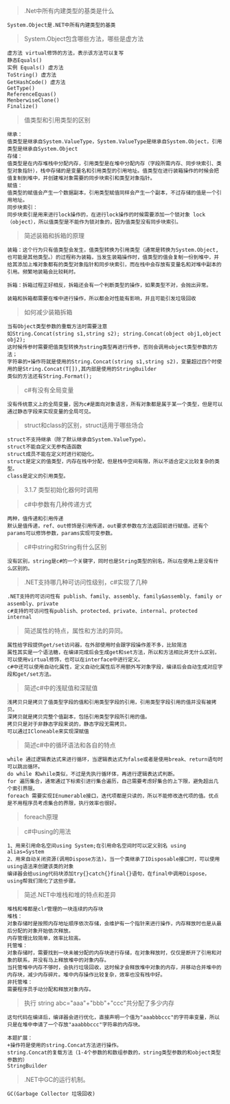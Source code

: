 >.Net中所有内建类型的基类是什么

    System.Object是.NET中所有内建类型的基类

>System.Object包含哪些方法，哪些是虚方法

    虚方法 virtual修饰的方法，表示该方法可以复写
    静态Equals()
    实例 Equals() 虚方法
    ToString() 虚方法
    GetHashCode() 虚方法
    GetType() 
    ReferenceEquas()
    MenberwiseClone()
    Finalize()

>值类型和引用类型的区别
    
    继承：
    值类型是继承自System.ValueType，System.ValueType是继承自System.Object，引用类型是继承自System.Object
    存储：
    值类型是在内存堆栈中分配内存，引用类型是在堆中分配内存（字段所需内存、同步块索引、类型对象指针），栈中存储的是变量名和引用类型的引用地址。值类型在进行装箱操作的时候会把值复制到堆中，并创建堆对象需要的同步块索引和类型对象指针。
    赋值：
    值类型的赋值会产生一个数据副本，引用类型赋值同样会产生一个副本，不过存储的值是一个引用地址。
    同步块索引：
    同步块索引是用来进行lock操作的，在进行lock操作的时候需要添加一个锁对象 lock（object），所以值类型是不能作为锁对象的，因为值类型没有同步块索引。

>简述装箱和拆箱的原理

    装箱：这个行为只有值类型会发生，值类型转换为引用类型（通常是转换为System.Object,也可能是其他类型。）的过程称为装箱，当发生装箱操作时，值类型的值会复制一份到堆中，并给其添加上堆对象都有的类型对象指针和同步块索引，而在栈中会存放有变量名和对堆中副本的引用。频繁地装箱会比较耗时。

    拆箱：拆箱过程正好相反，拆箱还会有一个判断类型的操作，如果类型不对，会抛出异常。

    装箱和拆箱都需要在堆中进行操作，所以都会对性能有影响，并且可能引发垃圾回收

>如何减少装箱拆箱

    当有Object类型参数的重载方法时需要注意
    如String.Concat(string s1,string s2); string.Concat(object obj1,object obj2);
    这时候传参时需要把值类型转换为string类型再进行传参，否则会调用object类型参数的方法；
    字符串的+操作符就是使用的String.Concat(string s1,string s2)，变量超过四个时使用的是String.Concat(T[]),其内部是使用的StringBuilder
    类似的方法还有String.Format();

>c#有没有全局变量

    没有传统意义上的全局变量，因为c#是面向对象语言，所有对象都是属于某一个类型，但是可以通过静态字段来实现变量的全局可见。

>struct和class的区别，struct适用于哪些场合

    struct不支持继承（除了默认继承自System.ValueType）。
    struct不能自定义无参构造函数
    struct成员不能在定义时进行初始化。
    struct是定义的值类型，内存在栈中分配，但是栈中空间有限，所以不适合定义比较复杂的类型。
    class是定义的引用类型。

>3.1.7 类型初始化器何时调用

>c#中参数有几种传递方式

    两种，值传递和引用传递
    默认是值传递，ref、out修饰是引用传递，out要求参数在方法返回前进行赋值。还有个params可以修饰参数，params实现可变参数。

>c#中string和String有什么区别

    没有区别，string是c#的一个关键字，同时也是String类型的别名，所以在使用上是没有什么区别的。

>.NET支持哪几种可访问性级别，c#实现了几种

    .NET支持的可访问性有 publish、family、assembly、family&assembly、family or assembly、private
    c#支持的可访问性有publish、protected、private、internal、protected internal

>简述属性的特点，属性和方法的异同。

    属性给字段提供get/set访问器，在外部使用时会跟字段操作差不多，比较简洁
    属性其实是一个语法糖，在编译完成后会生成get和set方法，所以和方法相比并无什么区别，可以使用virtual修饰，也可以在interface中进行定义。
    c#中还可以使用自动化属性，定义自动化属性后不用额外写对象字段，编译后会自动生成对应字段和get/set方法。

>简述c#中的浅赋值和深赋值

    浅拷贝只是拷贝了值类型字段的值和引用类型字段的引用，引用类型字段引用的值并没有被拷贝。
    深拷贝就是拷贝完整个值副本，包括引用类型字段所引用的值。
    拷贝只是对于非静态字段来说的，静态字段无需拷贝。
    可以通过ICloneable来实现深赋值

>简述c#中的循环语法和各自的特点

    while 通过逻辑表达式来进行循环，当逻辑表达式为false或者是使用break、return语句时可以跳出循环。
    do while 和while类似，不过是先执行循环体，再进行逻辑表达式判断。
    for 遍历集合，通常通过下标索引进行集合遍历，自己需要考虑好集合的上下限，避免超出几个索引界限。
    foreach 需要实现IEnumerable接口，迭代项都是只读的，所以不能修改迭代项的值。优点是不用程序员考虑集合的界限，执行效率也很好。

>foreach原理

>c#中using的用法

    1、用来引用命名空间using System;在引用命名空间时可以定义别名 using alias=System
    2、用来自动关闭资源(调用Dispose方法)。当一个类继承了IDisposable接口时，可以使用using语法来创建该类的对象
    编译器会给using代码块添加try{}catch{}final{}语句，在final中调用Dispose，using帮我们简化了这些步骤。

>简述.NET中堆栈和堆的特点和差异

    堆栈和堆都是clr管理的一块连续的内存块
    堆栈：
    对象存储时是按照内存地址顺序依次存储，会维护有一个指针来进行操作，内存释放时也是从最后分配的对象开始依次释放。
    内存管理比较简单，效率比较高。
    托管堆：
    对象存储时，需要找到一块未被分配的内存块进行存储，在对象释放时，仅仅是断开了引用和对象的联系，并没有马上释放堆中的对象内存。
    当托管堆中内存不够时，会执行垃圾回收，这时候才会释放堆中对象的内存，并移动合并堆中的内存块，减少内存碎片。堆中内存操作比较复杂，效率也没有栈中好。
    非托管堆：
    需要程序员手动分配和释放对象内存。

>执行 string abc="aaa"+"bbb"+"ccc"共分配了多少内存

    这句代码在编译后，编译器会进行优化，直接声明一个值为"aaabbbccc"的字符串变量，所以只是在堆中申请了一个存放"aaabbbccc"字符串的内存块。

    本题扩展：
    +操作符是使用的string.Concat方法进行操作。
    string.Concat的复载方法（1-4个参数的和数组参数的，string类型参数的和object类型参数的）
    StringBuilder

>.NET中GC的运行机制。

    GC(Garbage Collector 垃圾回收)


    